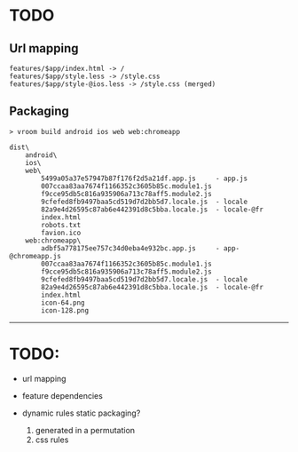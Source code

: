 TODO
====


## Url mapping
```
features/$app/index.html -> /
features/$app/style.less -> /style.css
features/$app/style-@ios.less -> /style.css (merged)
```

## Packaging
`> vroom build android ios web web:chromeapp`
```
dist\
    android\
    ios\
    web\
        5499a05a37e57947b87f176f2d5a21df.app.js     - app.js
        007ccaa83aa7674f1166352c3605b85c.module1.js
        f9cce95db5c816a935906a713c78aff5.module2.js
        9cfefed8fb9497baa5cd519d7d2bb5d7.locale.js  - locale
        82a9e4d26595c87ab6e442391d8c5bba.locale.js  - locale-@fr
        index.html
        robots.txt
        favion.ico
    web:chromeapp\
        adbf5a778175ee757c34d0eba4e932bc.app.js     - app-@chromeapp.js
        007ccaa83aa7674f1166352c3605b85c.module1.js
        f9cce95db5c816a935906a713c78aff5.module2.js
        9cfefed8fb9497baa5cd519d7d2bb5d7.locale.js  - locale
        82a9e4d26595c87ab6e442391d8c5bba.locale.js  - locale-@fr
        index.html
        icon-64.png
        icon-128.png

```

* * *
# TODO: #
- url mapping

- feature dependencies

- dynamic rules static packaging?
    1. generated in a permutation
    2. css rules
